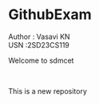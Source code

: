 # GithubExam
Author : Vasavi KN
<br>
USN :2SD23CS119
<p>Welcome to sdmcet<p>
<br>
<p>This is a new repository</p>

